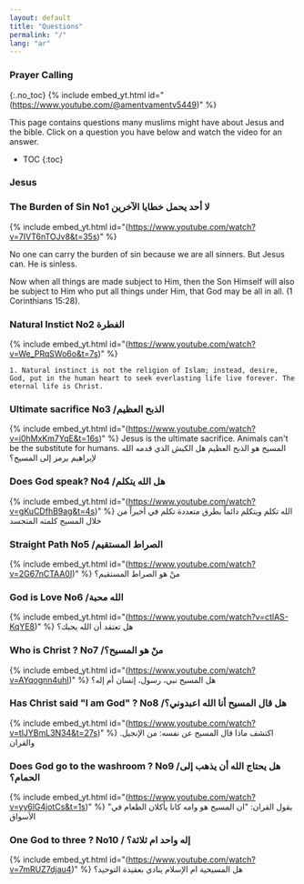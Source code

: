 ```yaml
---
layout: default
title: "Questions"
permalink: "/"
lang: "ar"
---
```


### Prayer Calling
{:.no_toc}
{% include embed_yt.html id="(https://www.youtube.com/@amentvamentv5449)" %}


This page contains questions many muslims might have about Jesus and the bible. Click on a question you have below and watch the video for an answer.

* TOC
{:toc}

### Jesus

### The Burden of Sin No1 لا أحد يحمل خطايا الآخرين
{% include embed_yt.html id="(https://www.youtube.com/watch?v=7IVT6nTOJv8&t=35s)" %}

No one can carry the burden of sin because we are all sinners. But Jesus can. He is sinless.

Now when all things are made subject to Him, then the Son Himself will also be subject to Him who put all things under Him, that God may be all in all. (1 Corinthians 15:28).

### Natural Instict No2 الفطرة
{% include embed_yt.html id="(https://www.youtube.com/watch?v=We_PRqSWo6o&t=7s)" %}

    1. Natural instinct is not the religion of Islam; instead, desire, God, put in the human heart to seek everlasting life live forever. The eternal life is Christ.
    
### Ultimate sacrifice No3 /الذبح العظيم
{% include embed_yt.html id="(https://www.youtube.com/watch?v=i0hMxKm7YqE&t=16s)" %}
Jesus is the ultimate sacrifice. Animals can't be the substitute for humans.
المسيح هو الذبح العظيم
هل الكبش الذي قدمه الله لإبراهيم يرمز إلى المسيح؟
### Does God speak? No4  /هل الله يتكلم
{% include embed_yt.html id="(https://www.youtube.com/watch?v=gKuCDfhB9ag&t=4s)" %}
الله تكلم ويتكلم دائماً بطرق متعددة
تكلم في أخيراً من خلال المسيح كلمته المتجسد
### Straight Path No5  /الصراط المستقيم
{% include embed_yt.html id="(https://www.youtube.com/watch?v=2G67nCTAA0I)" %}
منْ هو الصراط المستقيم؟
### God is Love No6  /الله محبة
{% include embed_yt.html id="(https://www.youtube.com/watch?v=ctlAS-KqYE8)" %}
هل تعتقد أن الله يحبك؟

### Who is Christ ? No7 /منْ هو المسيح؟ 
{% include embed_yt.html id="(https://www.youtube.com/watch?v=AYqognn4uhI)" %}
هل المسيح نبي، رسول، إنسان أم إله؟

### Has Christ said "I am God" ? No8 /هل قال المسيح أنا الله اعبدوني؟
{% include embed_yt.html id="(https://www.youtube.com/watch?v=tlJYBmL3N34&t=27s)" %}
.اكتشف ماذا قال المسيح عن نفسه: من الإنجيل والقران

### Does God go to the washroom ? No9 /هل يحتاج الله أن يذهب إلى الحمام؟
{% include embed_yt.html id="(https://www.youtube.com/watch?v=yy6lG4jotCs&t=1s)" %}
"يقول القران: "ان المسيح هو وامه كانا يأكلان الطعام في الأسواق

### One God to three ? No10 / إله واحد ام ثلاثة؟
{% include embed_yt.html id="(https://www.youtube.com/watch?v=7mRUZ7djau4)" %}
هل المسيحية ام الإسلام ينادي بعقيدة التوحيد؟






